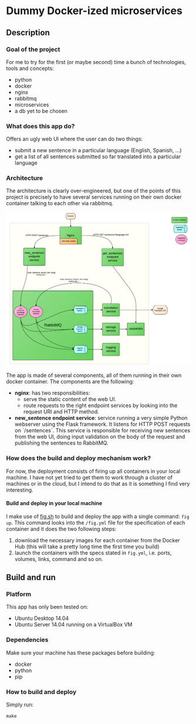 # Dummy Docker-ized microservices

## Description

### Goal of the project
For me to try for the first (or maybe second) time a bunch of technologies, tools and concepts:
* python
* docker
* nginx
* rabbitmq
* microservices
* a db yet to be chosen

### What does this app do?
Offers an ugly web UI where the user can do two things:
* submit a new sentence in a particular language (English, Spanish, ...)
* get a list of all sentences submitted so far translated into a particular language

### Architecture
The architecture is clearly over-engineered, but one of the points of this project is precisely to have several services running on their own docker container talking to each other via rabbitmq.

![alt tag](https://raw.githubusercontent.com/jordi-chacon/dummy-dockerized-microservices/master/priv/architecture_diagram.png)

The app is made of several components, all of them running in their own docker container. The components are the following:
* **nginx**: has two responsibilities:
  * serve the static content of the web UI.
  * route requests to the right endpoint services by looking into the request URI and HTTP method.
* **new_sentence endpoint service**: service running a very simple Python webserver using the Flask framework. It listens for HTTP POST requests on ´/sentences´. This service is responsible for receiving new sentences from the web UI, doing input validation on the body of the request and publishing the sentences to RabbitMQ.

### How does the build and deploy mechanism work?
For now, the deployment consists of firing up all containers in your local machine. I have not yet tried to get them to work through a cluster of machines or in the cloud, but I intend to do that as it is something I find very interesting.

#### Build and deploy in your local machine
I make use of [fig.sh](http://www.fig.sh) to build and deploy the app with a single command: `fig up`. This command looks into the `/fig.yml` file for the specification of each container and it does the two following steps:

1. download the necessary images for each container from the Docker Hub (this will take a pretty long time the first time you build)
2. launch the containers with the specs stated in `fig.yml`, i.e. ports, volumes, links, command and so on.

## Build and run

### Platform
This app has only been tested on:
* Ubuntu Desktop 14.04
* Ubuntu Server 14.04 running on a VirtualBox VM

### Dependencies
Make sure your machine has these packages before building:
* docker
* python
* pip

### How to build and deploy
Simply run:
```
make
```
